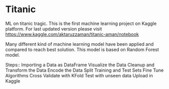 # Titanic
ML on titanic tragic. 
This is the first machine learning project on Kaggle platform. For last updated version please visit https://www.kaggle.com/aktaruzzaman/titanic-aman/notebook

Many different kind of machine learning model have been applied and compared to reach best solution. This model is based on Random Forest model.

Steps::
Importing a Data as DataFrame
Visualize the Data
Cleanup and Transform the Data
Encode the Data
Split Training and Test Sets
Fine Tune Algorithms
Cross Validate with KFold
Test with unseen data 
Upload in Kaggle
